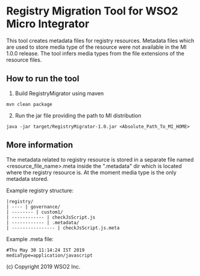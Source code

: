 # Registry Migration Tool for WSO2 Micro Integrator

This tool creates metadata files for registry resources. 
Metadata files which are used to store media type of the resource were not available in the MI 1.0.0 release.
The tool infers media types from the file extensions of the resource files.

## How to run the tool

1. Build RegistryMigrator using maven 

`mvn clean package`

2. Run the jar file providing the path to MI distribution 

`java -jar target/RegistryMigrator-1.0.jar <Absolute_Path_To_MI_HOME>`

## More information

The metadata related to registry resource is stored in a separate file named <resource_file_name>.meta inside 
the ".metadata" dir which is located where the registry resource is.
At the moment media type is the only metadata stored.

Example registry structure:

    |registry/
    | ---- | governance/
    | -------- | custom1/
    | ------------ | checkJsScript.js
    | ------------ | .metadata/
    | ---------------- | checkJsScript.js.meta

Example .meta file:

    #Thu May 30 11:14:24 IST 2019
    mediaType=application/javascript

(c) Copyright 2019 WSO2 Inc.
